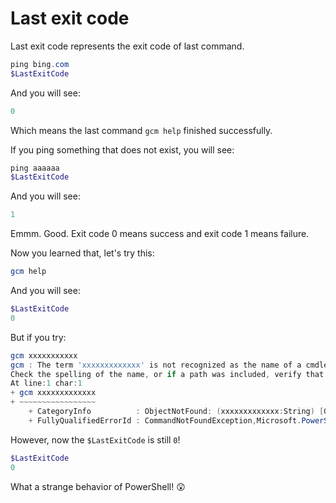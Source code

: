 # Last exit code

Last exit code represents the exit code of last command.

```powershell
ping bing.com
$LastExitCode
```

And you will see:

```powershell
0
```

Which means the last command `gcm help` finished successfully.

If you ping something that does not exist, you will see:

```powershell
ping aaaaaa
$LastExitCode
```

And you will see:

```powershell
1
```

Emmm. Good. Exit code 0 means success and exit code 1 means failure.

Now you learned that, let's try this:

```powershell
gcm help
```

And you will see:

```powershell
$LastExitCode
0
```

But if you try:

```powershell
gcm xxxxxxxxxxx
gcm : The term 'xxxxxxxxxxxxx' is not recognized as the name of a cmdlet, function, script file, or operable program.
Check the spelling of the name, or if a path was included, verify that the path is correct and try again.
At line:1 char:1
+ gcm xxxxxxxxxxxxx
+ ~~~~~~~~~~~~~~~~~
    + CategoryInfo          : ObjectNotFound: (xxxxxxxxxxxxx:String) [Get-Command], CommandNotFoundException
    + FullyQualifiedErrorId : CommandNotFoundException,Microsoft.PowerShell.Commands.GetCommandCommand
```

However, now the `$LastExitCode` is still `0`!

```powershell
$LastExitCode
0
```

What a strange behavior of PowerShell! 😲
